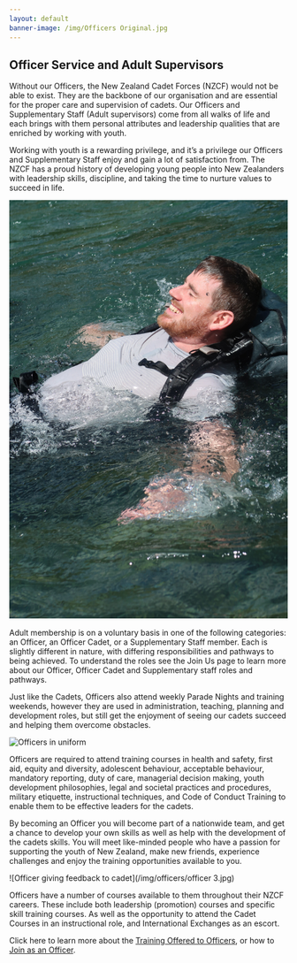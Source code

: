 ```yaml
---
layout: default
banner-image: /img/Officers Original.jpg
---
```


## Officer Service and Adult Supervisors 

<p class="lead">Without our Officers, the New Zealand Cadet Forces (NZCF) would not be able to exist. They are the backbone of our organisation and are essential for the proper care and supervision of cadets. Our Officers and Supplementary Staff (Adult supervisors) come from all walks of life and each brings with them personal attributes and leadership qualities that are enriched by working with youth.</p>

Working with youth is a rewarding privilege, and it’s a privilege our Officers and Supplementary Staff enjoy and gain a lot of satisfaction from. The NZCF has a proud history of developing young people into New Zealanders with leadership skills, discipline, and taking the time to nurture values to succeed in life. 

![Officer floating on pack](/img/officers/officer.jpg)

Adult membership is on a voluntary basis in one of the following categories: an Officer, an Officer Cadet, or a Supplementary Staff member. Each is slightly different in nature, with differing responsibilities and pathways to being achieved. To understand the roles see the Join Us page to learn more about our Officer, Officer Cadet and Supplementary staff roles and pathways. 

Just like the Cadets, Officers also attend weekly Parade Nights and training weekends, however they are used in administration, teaching, planning and development roles, but still get the enjoyment of seeing our cadets succeed and helping them overcome obstacles. 

![Officers in uniform](/img/officers/officer2.JPG)

Officers are required to attend training courses in health and safety, first aid, equity and diversity, adolescent behaviour, acceptable behaviour, mandatory reporting, duty of care, managerial decision making, youth development philosophies, legal and societal practices and procedures, military etiquette, instructional techniques, and Code of Conduct Training to enable them to be effective leaders for the cadets. 

By becoming an Officer you will become part of a nationwide team, and get a chance to develop your own skills as well as help with the development of the cadets skills. You will meet like-minded people who have a passion for supporting the youth of New Zealand, make new friends, experience challenges and enjoy the training opportunities available to you. 

![Officer giving feedback to cadet](/img/officers/officer 3.jpg)

Officers have a number of courses available to them throughout their NZCF careers. These include both leadership (promotion) courses and specific skill training courses. As well as the opportunity to attend the Cadet Courses in an instructional role, and International Exchanges as an escort. 

Click here to learn more about the [Training Offered to Officers](officercourses.html), or how to [Join as an Officer](officer-join.html).